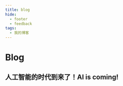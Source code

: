 ```yaml
---
title: blog
hide:
  - footer
  - feedback
tags:
  - 我的博客
---
```

# Blog

## 人工智能的时代到来了！AI is coming!


